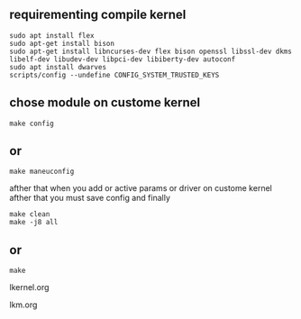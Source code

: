 
## requirementing compile kernel
```
sudo apt install flex 
sudo apt-get install bison
sudo apt-get install libncurses-dev flex bison openssl libssl-dev dkms libelf-dev libudev-dev libpci-dev libiberty-dev autoconf
sudo apt install dwarves
scripts/config --undefine CONFIG_SYSTEM_TRUSTED_KEYS
```


## chose module on custome kernel
```
make config
```
## or
```
make maneuconfig
```
afther that when you add or active params or driver on custome kernel afther that you must save config and finally 


```
make clean
make -j8 all
```
## or
```
make
```



lkernel.org

lkm.org
